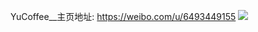 YuCoffee__主页地址: https://weibo.com/u/6493449155 
![](https://wx4.sinaimg.cn/mw2000/0075rQKTly1h8tp7f98gbj31l636cnpd.jpg) 
